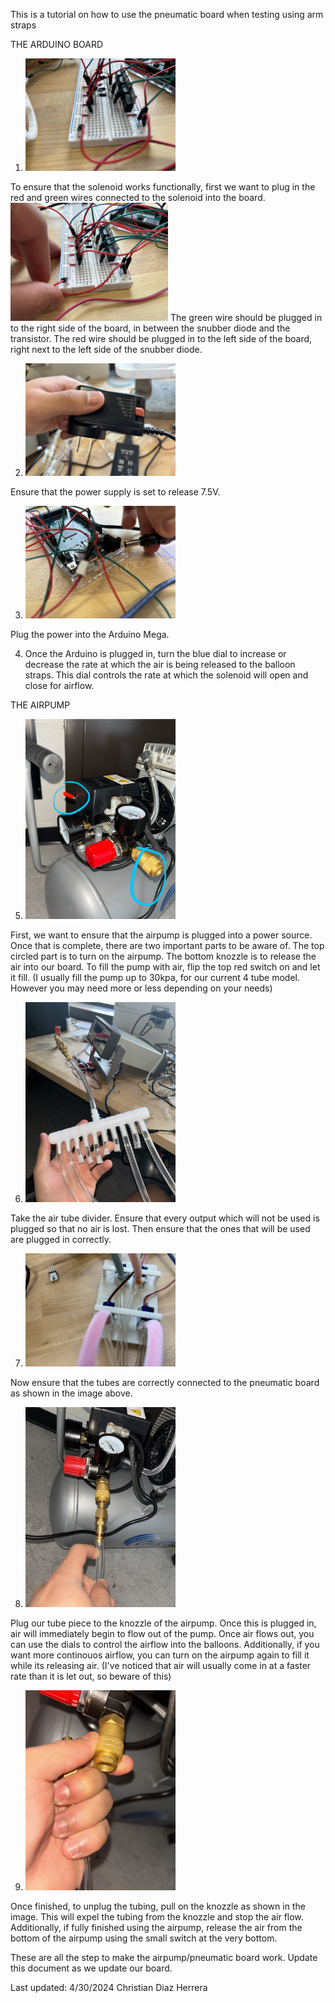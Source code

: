 This is a tutorial on how to use the pneumatic board when testing using arm straps

THE ARDUINO BOARD
1. <img src="circuit.jpeg" alt="step 1" width="50%" height=auto>
To ensure that the solenoid works functionally, first we want to plug in the red and green wires connected to the solenoid into the board. 
<img src="circuitwire.jpeg" alt="step 1" width="50%" height=auto>
The green wire should be plugged in to the right side of the board, in between the snubber diode and the transistor. The red wire should be plugged in to the left side of the board, right next to the left side of the snubber diode. 

2. <img src="powersupply.jpeg" alt="step 2" width="50%" height=auto>
Ensure that the power supply is set to release 7.5V. 

3. <img src="power.jpeg" alt="step 3" width="50%" height=auto>
Plug the power into the Arduino Mega.

4. Once the Arduino is plugged in, turn the blue dial to increase or decrease the rate at which the air is being released to the balloon straps. This dial controls the rate at which the solenoid will open and close for airflow.

THE AIRPUMP

5. <img src="pumpon.jpeg" alt="step 5" width="50%" height = auto>

First, we want to ensure that the airpump is plugged into a power source. Once that is complete, there are two important parts to be aware of. The top circled part is to turn on the airpump. The bottom knozzle is to release the air into our board. To fill the pump with air, flip the top red switch on and let it fill. (I usually fill the pump up to 30kpa, for our current 4 tube model. However you may need more or less depending on your needs)

6. <img src="tubeplug.jpeg" alt="step 6" width="50%" height=auto>

Take the air tube divider. Ensure that every output which will not be used is plugged so that no air is lost. Then ensure that the ones that will be used are plugged in correctly.

7. <img src="tubing.jpeg" alt="step 7" width="50%" height=auto>

Now ensure that the tubes are correctly connected to the pneumatic board as shown in the image above. 

8. <img src="tubeplugin.jpeg" alt="step 8" width="50%" height=auto>

Plug our tube piece to the knozzle of the airpump. Once this is plugged in, air will immediately begin to flow out of the pump. Once air flows out, you can use the dials to control the airflow into the balloons. Additionally, if you want more continouos airflow, you can turn on the airpump again to fill it while its releasing air. (I've noticed that air will usually come in at a faster rate than it is let out, so beware of this)

9. <img src="unplug.jpeg" alt="step 9" width="50%" height=auto>

Once finished, to unplug the tubing, pull on the knozzle as shown in the image. This will expel the tubing from the knozzle and stop the air flow. Additionally, if fully finished using the airpump, release the air from the bottom of the airpump using the small switch at the very bottom.


These are all the step to make the airpump/pneumatic board work. Update this document as we update our board.


Last updated: 4/30/2024
Christian Diaz Herrera